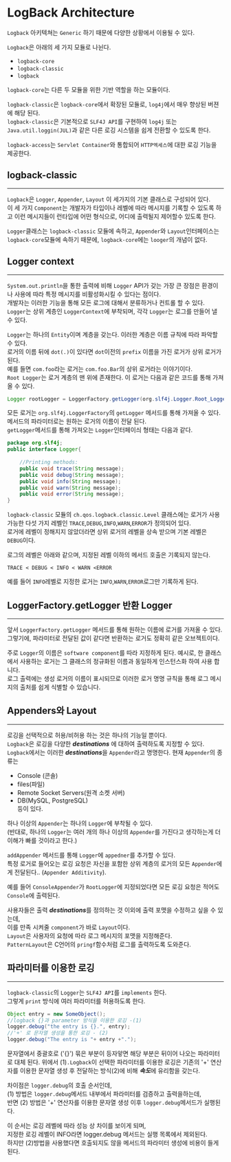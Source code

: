 # LogBack Architecture


`Logback` 아키텍쳐는 `Generic` 하기 때문에 다양한 상황에서 이용될 수 있다.  

`Logback`은 아래의 세 가지 모듈로 나뉜다.

- `logback-core`
- `logback-classic`
- `logback`

`logback-core`는 다른 두 모듈을 위한 기반 역할을 하는 모듈이다.

`logback-classic`은 `logback-core`에서 확장된 모듈로, `log4j`에서 매우 향상된 버젼에 해당 된다.  
`logback-classic`은 기본적으로 `SLF4J API`를 구현하여 `log4j` 또는 `Java.util.loggin(JUL)`과 같은 다른 로깅 시스템을 쉽게 전환할 수 있도록 한다.

`logback-access`는 `Servlet Container`와 통합되어 `HTTP엑세스`에 대한 로깅 기능을 제공한다.

## logback-classic

---
`Logback`은 `Logger`, `Appender`, `Layout` 이 세가지의 기본 클래스로 구성되어 있다.  
이 세 가지 `Component`는 개발자가 타입이나 레벨에 따라 메시지를 기록할 수 있도록 하고 이런 메시지들이 런타입에 어떤 형식으로, 어디에 출력될지 제어할수 있도록 한다.

`Logger`클래스는 `logback-classic` 모듈에 속하고, `Appender`와 `Layout`인터페이스는 `logback-core`모듈에 속하기 때문에,
`logback-core`에는 `looger`의 개념이 없다.

## Logger context

----
`System.out.println`을 통한 출력에 비해 `Logger` API가 갖는 가장 큰 장점은 환경이나 사용에 따라 특정 메시지를 비활성화시킬 수 있다는 점이다.  
개발자는 이러한 기능을 통해 모든 로그에 대해서 분류하거나 컨트롤 할 수 있다.  
`Logger`는 상위 계층인 `LoggerContext`에 부착되며, 각각 `Logger`는 로그를 만들어 낼 수 있다.

`Logger`는 하나의 `Entity`이며 계층을 갖는다. 이러한 계층은 이름 규칙에 따라 파악할 수 있다.  
로거의 이름 뒤에 `dot(.)`이 있다면 `dot`이전의 `prefix` 이름을 가진 로거가 상위 로거가 된다.  
예를 들면 `com.foo`라는 로거는 `com.foo.Bar`의 상위 로거라는 이야기이다.  
`Root Logger`는 로거 계층의 맨 위에 존재한다.  이 로거는 다음과 같은 코드를 통해 가져올 수 있다.
```java
Logger rootLogger = LoggerFactory.getLogger(org.slf4j.Logger.Root_Logger_NAME);
```

모든 로거는 `org.slf4j.LoggerFactory`의 `getLogger` 메서드를 통해 가져올 수 있다.  
메서드의 파라미터로는 원하는 로거의 이름이 전달 된다.  
`getLogger`메서드를 통해 가져오는 `Logger`인터페이싀 형태는 다음과 같다.
```java
package org.slf4j;
public interface Logger{
    
    //Printing methods:
    public void trace(String message);
    public void debug(String message);
    public void info(String message);
    public void warn(String message);
    public void error(String message);
}
```

`logback-classic` 모듈의 `ch.qos.logback.classic.Level` 클래스에는 로거가 사용 가능한 다섯 가지 레벨인 `TRACE`,`DEBUG`,`INFO`,`WARN`,`ERROR`가 정의되어 있다.  
로거에 레벨이 정해지지 않았더라면 상위 로거의 레벨을 상속 받으며 기본 레벨은 `DEBUG`이다.

로그의 레벨은 아래와 같으며, 지정된 레벨 이하의 메서드 호출은 기록되지 않는다.
```
TRACE < DEBUG < INFO < WARN <ERROR
```
예를 들어 `INFO`레벨로 지정한 로거는 `INFO`,`WARN`,`ERROR`로그만 기록하게 된다.

## LoggerFactory.getLogger 반환 Logger

---
앞서 `LoggerFactory.getLogger` 메서드를 통해 원하는 이름에 로거를 가져올 수 있다.  
그렇기에, 파라미터로 전달된 값이 같다면 반환하는 로거도 정확히 같은 오브젝트이다.

주로 `Logger`의 이름은 `software component`를 따라 지정하게 된다.
예시로, 한 클래스에서 사용하는 로거는 그 클래스의 정규화된 이름과 동일하게 인스턴스화 하여 사용 합니다.    
로그 출력에는 생성 로거의 이름이 표시되므로 이러한 로거 명명 규칙을 통해 로그 메시지의 출처를 쉽게 식별할 수 있습니다.

## Appenders와 Layout

---
로깅을 선택적으로 허용/비허용 하는 것은 하나의 기능일 뿐이다.  
`Logback`은 로깅을 다양한 ***destinations*** 에 대하여 출력하도록 지정할 수 있다.  
`Logback`에서는 이러한 ***destinations***을 `Appender`라고 명명한다.
현재 `Appender`의 종류는 
- Console (콘솔)
- files(파일)
- Remote Socket Servers(원격 소켓 서버)
- DB(MySQL, PostgreSQL)  
등이 있다.

하나 이상의 `Appender`는 하나의 `Logger`에 부착될 수 있다.  
(반대로, 하나의 `Logger`는 여러 개의 하나 이상의 `Appender`를 가진다고 생각하는게 더 이해가 빠를 것이라고 한다.)

`addAppender` 메서드를 통해 `Logger`에 `appedner`를 추가할 수 있다.  
특정 로거로 들어오는 로깅 요청은 자신을 포함한 상위 계층의 로거의 모든 `Appender`에게 전달된다.. (`Appender Additivity`).


예를 들어 `ConsoleAppender`가 `RootLogger`에 지정되었다면 모든 로깅 요청은 적어도 `Console`에 출력된다.

사용자들은 출력 ***destinations***를 정의하는 것 이외에 출력 포맷을 수정하고 싶을 수 있는데,  
이를 만족 시켜줄 `component`가 바로 `Layout`이다.  
`Layout`은 사용자의 요청에 따라 로그 메시지의 포맷을 지정해준다.  
`PatternLayout`은 C언어의 `pringf`함수처럼 로그를 출력하도록 도와준다.

## 파라미터를 이용한 로깅

---
`logback-classic`의 `Logger`는 `SLF4J API`를 `implements` 한다.  
그렇게 `print` 방식에 여러 파라미터를 허용하도록 한다.

```Java
Object entry = new SomeObject();
//logback {}과 parameter 방식을 이용한 로깅 -(1)
logger.debug("the entry is {}.", entry);
//'+' 로 문자열 생성을 통한 로깅 - (2)
logger.debug("The entry is "+ entry +".");
```
문자열에서 중괄호로 ('{}') 묶은 부분이 등자앟면 해당 부분은 뒤이어 나오는 파라미터로 대체 된다.
위에서 (1)`.Logback`이 선택한 파라미터를 이용한 로깅은 기존의 '+' 연산자를 이용한 문자열 생성 후 전달하는 방식(2)에 비해 ***속도***에 유리함을 갖는다.  

차이점은 `logger.debug`의 호출 순서인데,  
(1) 방법은 `logger.debug`메서드 내부에서 파라미터를 검증하고 출력을하는데,   
반면 (2) 방법은 '+' 연산자를 이용한 문자열 생성 이후 `logger.debug`메서드가 실행된다.  

이 순서는 로깅 레벨에 따라 성능 상 차이를 보이게 되며,  
지정한 로깅 레벨이 INFO라면 logger.debug 메서드는 실행 목록에서 제외된다.  
하지만 (2)방법을 사용했다면 호출되지도 않을 메서드의 파라미터 생성에 비용이 들게 된다. 